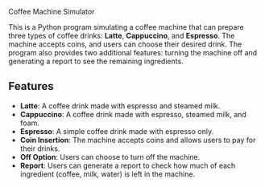 Coffee Machine Simulator

This is a Python program simulating a coffee machine that can prepare three types of coffee drinks: **Latte**, **Cappuccino**, and **Espresso**. The machine accepts coins, and users can choose their desired drink. The program also provides two additional features: turning the machine off and generating a report to see the remaining ingredients.

## Features

- **Latte**: A coffee drink made with espresso and steamed milk.
- **Cappuccino**: A coffee drink made with espresso, steamed milk, and foam.
- **Espresso**: A simple coffee drink made with espresso only.
- **Coin Insertion**: The machine accepts coins and allows users to pay for their drinks.
- **Off Option**: Users can choose to turn off the machine.
- **Report**: Users can generate a report to check how much of each ingredient (coffee, milk, water) is left in the machine.
